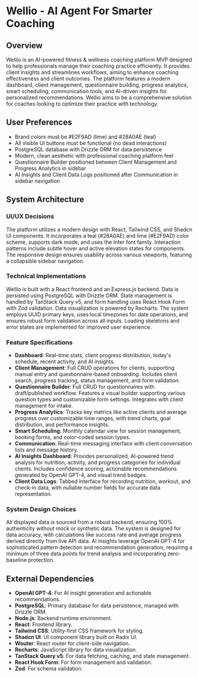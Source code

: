 # Wellio - AI Agent For Smarter Coaching

## Overview
Wellio is an AI-powered fitness & wellness coaching platform MVP designed to help professionals manage their coaching practice efficiently. It provides client insights and streamlines workflows, aiming to enhance coaching effectiveness and client outcomes. The platform features a modern dashboard, client management, questionnaire building, progress analytics, smart scheduling, communication tools, and AI-driven insights for personalized recommendations. Wellio aims to be a comprehensive solution for coaches looking to optimize their practice with technology.

## User Preferences
- Brand colors must be #E2F9AD (lime) and #28A0AE (teal)
- All visible UI buttons must be functional (no dead interactions)
- PostgreSQL database with Drizzle ORM for data persistence
- Modern, clean aesthetic with professional coaching platform feel
- Questionnaire Builder positioned between Client Management and Progress Analytics in sidebar
- AI Insights and Client Data Logs positioned after Communication in sidebar navigation

## System Architecture

### UI/UX Decisions
The platform utilizes a modern design with React, Tailwind CSS, and Shadcn UI components. It incorporates a teal (#28A0AE) and lime (#E2F9AD) color scheme, supports dark mode, and uses the Inter font family. Interaction patterns include subtle hover and active elevation states for components. The responsive design ensures usability across various viewports, featuring a collapsible sidebar navigation.

### Technical Implementations
Wellio is built with a React frontend and an Express.js backend. Data is persisted using PostgreSQL with Drizzle ORM. State management is handled by TanStack Query v5, and form handling uses React Hook Form with Zod validation. Data visualization is powered by Recharts. The system employs UUID primary keys, uses local timezones for date operations, and ensures robust form validation across all inputs. Loading skeletons and error states are implemented for improved user experience.

### Feature Specifications
- **Dashboard**: Real-time stats, client progress distribution, today's schedule, recent activity, and AI insights.
- **Client Management**: Full CRUD operations for clients, supporting manual entry and questionnaire-based onboarding. Includes client search, progress tracking, status management, and form validation.
- **Questionnaire Builder**: Full CRUD for questionnaires with draft/published workflow. Features a visual builder supporting various question types and customizable form settings. Integrates with client management for intake.
- **Progress Analytics**: Tracks key metrics like active clients and average progress over customizable time ranges, with trend charts, goal distribution, and performance insights.
- **Smart Scheduling**: Monthly calendar view for session management, booking forms, and color-coded session types.
- **Communication**: Real-time messaging interface with client conversation lists and message history.
- **AI Insights Dashboard**: Provides personalized, AI-powered trend analysis for nutrition, activity, and progress categories for individual clients. Includes confidence scoring, actionable recommendations generated by OpenAI GPT-4, and visual trend badges.
- **Client Data Logs**: Tabbed interface for recording nutrition, workout, and check-in data, with nullable number fields for accurate data representation.

### System Design Choices
All displayed data is sourced from a robust backend, ensuring 100% authenticity without mock or synthetic data. The system is designed for data accuracy, with calculations like success rate and average progress derived directly from live API data. AI insights leverage OpenAI GPT-4 for sophisticated pattern detection and recommendation generation, requiring a minimum of three data points for trend analysis and incorporating zero-baseline protection.

## External Dependencies
- **OpenAI GPT-4**: For AI insight generation and actionable recommendations.
- **PostgreSQL**: Primary database for data persistence, managed with Drizzle ORM.
- **Node.js**: Backend runtime environment.
- **React**: Frontend library.
- **Tailwind CSS**: Utility-first CSS framework for styling.
- **Shadcn UI**: UI component library built on Radix UI.
- **Wouter**: React router for client-side navigation.
- **Recharts**: JavaScript library for data visualization.
- **TanStack Query v5**: For data fetching, caching, and state management.
- **React Hook Form**: For form management and validation.
- **Zod**: For schema validation.